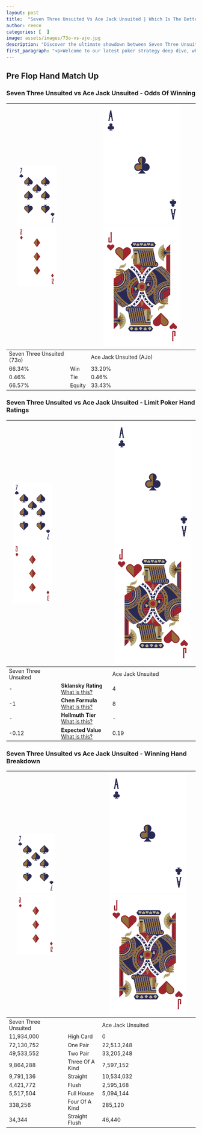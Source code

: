 ```yaml
---
layout: post
title:  "Seven Three Unsuited Vs Ace Jack Unsuited | Which Is The Better Hand In Poker? A Complete Guide"
author: reece
categories: [  ]
image: assets/images/73o-vs-ajo.jpg
description: "Discover the ultimate showdown between Seven Three Unsuited and Ace Jack Unsuited in poker! Uncover the odds, strategies, and scenarios where one hand triumphs over the other. Get ready to up your poker game with this thrilling analysis."
first_paragraph: "<p>Welcome to our latest poker strategy deep dive, where we're pitting two distinct hands against each other in a high-stakes showdown: Seven Three Unsuited vs Ace Jack Unsuited.</p><p>In the dynamic world of poker, every decision counts, and knowing which hand holds the upper hand is key to your success at the table.</p><p>In this article, we'll dissect these two hands, explore the scenarios where one dominates the other, and equip you with the knowledge to make strategic choices that can tip the odds in your favor.</p><p>Get ready to unravel the intriguing dynamics of these poker hands and elevate your game to new heights.</p>"
---
```




[comment]: # (sp0)

## Pre Flop Hand Match Up

<div class="table hand-ratings" markdown="1"> 



### Seven Three Unsuited vs Ace Jack Unsuited - Odds Of Winning


    
| ![image info](assets/images/hand1/7.png) ![image info](assets/images/hand1/3o.png) |  | ![image info](assets/images/hand2/A.png) ![image info](assets/images/hand2/Jo.png) |
| -------- | -------- | -------- |
| Seven Three Unsuited (73o) |  | Ace Jack Unsuited (AJo) |
| 66.34% | Win | 33.20% |
| 0.46% | Tie | 0.46% |
| 66.57% | Equity | 33.43% |




[comment]: # (sp1)



### Seven Three Unsuited vs Ace Jack Unsuited - Limit Poker Hand Ratings


    
| ![image info](assets/images/hand1/7.png) ![image info](assets/images/hand1/3o.png) |  | ![image info](assets/images/hand2/A.png) ![image info](assets/images/hand2/Jo.png) |
| -------- | -------- | -------- |
| Seven Three Unsuited |  | Ace Jack Unsuited |
| - | **Sklansky Rating** [What is this?](/sklansky-rating-explained) | 4 |
| -1 | **Chen Formula** [What is this?](/chen-formula-explained) | 8 |
| - | **Hellmuth Tier** [What is this?](/Hellmuth-tier-explained) | - |
| -0.12 | **Expected Value** [What is this?](/expected-value-explained) | 0.19 |




[comment]: # (sp2)



### Seven Three Unsuited vs Ace Jack Unsuited - Winning Hand Breakdown


    
| ![image info](assets/images/hand1/7.png) ![image info](assets/images/hand1/3o.png) |  | ![image info](assets/images/hand2/A.png) ![image info](assets/images/hand2/Jo.png) |
| -------- | -------- | -------- |
| Seven Three Unsuited |  | Ace Jack Unsuited |
| 11,934,000 | High Card | 0 |
| 72,130,752 | One Pair | 22,513,248 |
| 49,533,552 | Two Pair | 33,205,248 |
| 9,864,288 | Three Of A Kind | 7,597,152 |
| 9,791,136 | Straight | 10,534,032 |
| 4,421,772 | Flush | 2,595,168 |
| 5,517,504 | Full House | 5,094,144 |
| 338,256 | Four Of A Kind | 285,120 |
| 34,344 | Straight Flush | 46,440 |




[comment]: # (sp3)



</div>

[comment]: # (sp4)



[comment]: # (sp5)

